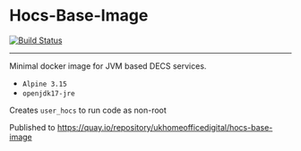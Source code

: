 # Hocs-Base-Image
[![Build Status](https://drone-gh.acp.homeoffice.gov.uk/api/badges/UKHomeOffice/hocs-base-image/status.svg)](https://drone-gh.acp.homeoffice.gov.uk/UKHomeOffice/hocs-base-image)

---

Minimal docker image for JVM based DECS services.


* `Alpine 3.15`
* `openjdk17-jre` 

Creates `user_hocs` to run code as non-root

Published to https://quay.io/repository/ukhomeofficedigital/hocs-base-image
